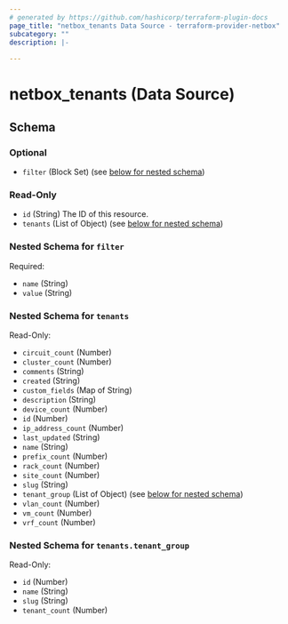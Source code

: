 ```yaml
---
# generated by https://github.com/hashicorp/terraform-plugin-docs
page_title: "netbox_tenants Data Source - terraform-provider-netbox"
subcategory: ""
description: |-
  
---
```


# netbox_tenants (Data Source)





<!-- schema generated by tfplugindocs -->
## Schema

### Optional

- `filter` (Block Set) (see [below for nested schema](#nestedblock--filter))

### Read-Only

- `id` (String) The ID of this resource.
- `tenants` (List of Object) (see [below for nested schema](#nestedatt--tenants))

<a id="nestedblock--filter"></a>
### Nested Schema for `filter`

Required:

- `name` (String)
- `value` (String)


<a id="nestedatt--tenants"></a>
### Nested Schema for `tenants`

Read-Only:

- `circuit_count` (Number)
- `cluster_count` (Number)
- `comments` (String)
- `created` (String)
- `custom_fields` (Map of String)
- `description` (String)
- `device_count` (Number)
- `id` (Number)
- `ip_address_count` (Number)
- `last_updated` (String)
- `name` (String)
- `prefix_count` (Number)
- `rack_count` (Number)
- `site_count` (Number)
- `slug` (String)
- `tenant_group` (List of Object) (see [below for nested schema](#nestedobjatt--tenants--tenant_group))
- `vlan_count` (Number)
- `vm_count` (Number)
- `vrf_count` (Number)

<a id="nestedobjatt--tenants--tenant_group"></a>
### Nested Schema for `tenants.tenant_group`

Read-Only:

- `id` (Number)
- `name` (String)
- `slug` (String)
- `tenant_count` (Number)


